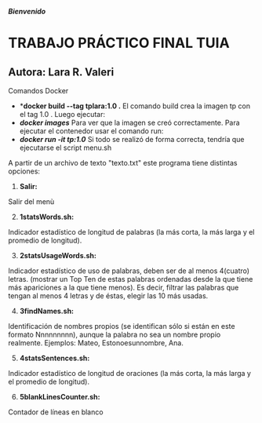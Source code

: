 ***Bienvenido***

# TRABAJO PRÁCTICO FINAL TUIA
## Autora: Lara R. Valeri


Comandos Docker

- ***docker build --tag tplara:1.0 .**
El comando build crea la imagen tp con el tag 1.0 . Luego ejecutar:
- ***docker images***
Para ver que la imagen se creó correctamente. Para ejecutar el contenedor usar el comando run:
- ***docker run -it tp:1.0***
Si todo se realizó de forma correcta, tendría que ejecutarse el script menu.sh


A partir de un archivo de texto "texto.txt" este programa tiene distintas opciones:

1. **Salir:** 

Salir del menù

2. **1statsWords.sh:**

Indicador estadístico de longitud de palabras (la más corta, la más larga y el
promedio de longitud).

3. **2statsUsageWords.sh:**

Indicador estadístico de uso de palabras, deben ser de al menos 4(cuatro)
letras. (mostrar un Top Ten de estas palabras ordenadas desde la que tiene
más apariciones a la que tiene menos). Es decir, filtrar las palabras que
tengan al menos 4 letras y de éstas, elegir las 10 más usadas.

4. **3findNames.sh:**

Identificación de nombres propios (se identifican sólo si están en este formato
Nnnnnnnnn), aunque la palabra no sea un nombre propio realmente.
Ejemplos: Mateo, Estonoesunnombre, Ana.

5. **4statsSentences.sh:**

Indicador estadístico de longitud de oraciones (la más corta, la más larga y el
promedio de longitud).

6. **5blankLinesCounter.sh:**

Contador de líneas en blanco

